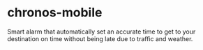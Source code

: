# chronos-mobile
Smart alarm that automatically set an accurate time to get to your destination on time without being late due to traffic and weather.
